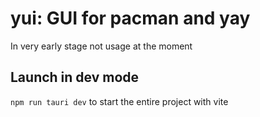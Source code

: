 # yui: GUI for pacman and yay

In very early stage not usage at the moment

## Launch in dev mode
`npm run tauri dev` to start the entire project with vite
